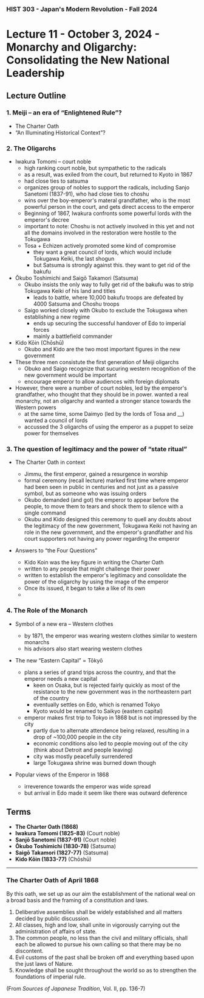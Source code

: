 ### HIST 303 - Japan's Modern Revolution - Fall 2024

[//]: <> (use `gqap` to force wrap text)
[//]: <> (use `:noa w` to save without autoformatting)

# Lecture 11 - October 3, 2024 - Monarchy and Oligarchy: Consolidating the New National Leadership

## Lecture Outline

### 1. **Meiji – an era of “Enlightened Rule”?**

- The Charter Oath
- “An Illuminating Historical Context”?

### 2. **The Oligarchs**

- Iwakura Tomomi – court noble
  - high ranking court noble, but sympathetic to the radicals
  - as a result, was exiled from the court, but returned to Kyoto in 1867
  - had close ties to satsuma
  - organizes group of nobles to support the radicals, including Sanjo Sanetomi (1837-91), who had close ties
    to choshu
  - wins over the boy-emperor's materal grandfather, who is the most powerful person in the court,
    and gets direct access to the emperor
  - Beginning of 1867, Iwakura confronts some powerful lords with the emperor's decree
  - important to note: Choshu is not actively involved in this yet and not all the domains involved
    in the restoration were hostile to the Tokugawa
  - Tosa + Echizen actively promoted some kind of compromise
    - they want a great council of lords, which would include Tokugawa Keiki, the last shogun
    - but Satsuma is strongly against this. they want to get rid of the bakufu
- Ōkubo Toshimichi and Saigō Takamori (Satsuma)
  - Okubo insists the only way to fully get rid of the bakufu was to strip Tokugawa Keiki of his
    land and titles
    - leads to battle, where 10,000 bakufu troops are defeated by 4000 Satsuma and Choshu troops
  - Saigo worked closely with Okubo to exclude the Tokugawa when establishing a new regime
    - ends up securing the successful handover of Edo to imperial forces
    - mainly a battlefield commander
- Kido Kōin (Chōshū)
  - Okubo and Kido are the two most important figures in the new government
- These three men consistute the first generation of Meiji oligarchs
  - Obuko and Saigo recognize that sucuring western recognition of the new government would be
    important
  - encourage emperor to allow audiences with foreign diplomats
- However, there were a number of court nobles, led by the emperor's grandfather, who thought that
  they should be in power. wanted a real monarchy, not an oligarchy and wanted a stronger stance
  towards the Western powers
  - at the same time, some Daimyo (led by the lords of Tosa and \_\_) wanted a council of lords
  - accussed the 3 oligarchs of using the emperor as a puppet to seize power for themselves

### 3. **The question of legitimacy and the power of “state ritual”**

- The Charter Oath in context

  - Jimmu, the first emperor, gained a resurgence in worship
  - formal ceremony (recall lecture) marked first time where emperor had been seen in public in
    centuries and not just as a passive symbol, but as someone who was issuing orders
  - Okubo demanded (and got) the emperor to appear before the people, to move them to tears and
    shock them to silence with a single command
  - Okubu and Kido designed this ceremony to quell any doubts about the legitimacy of the new
    government, Tokugawa Keiki not having an role in the new government, and the emperor's
    grandfather and his court supporters not having any power regarding the emperor

- Answers to “the Four Questions”
  - Kido Koin was the key figure in writing the Charter Oath
  - written to any people that might challenge their power
  - written to establish the emperor's legitimacy and consolidate the power of the oligarchy by
    using the image of the emperor
  - Once its issued, it began to take a like of its own
  -

### 4. **The Role of the Monarch**

- Symbol of a new era – Western clothes
  - by 1871, the emperor was wearing western clothes similar to western monarchs
  - his advisors also start wearing western clothes
- The new “Eastern Capital” = Tōkyō

  - plans a series of grand trips across the country, and that the emperor needs a new capital
    - keen on Osaka, but is rejected fairly quickly as most of the resistance to the new government
      was in the northeastern part of the country
    - eventually settles on Edo, which is renamed Tokyo
    - Kyoto would be renamed to Saikyo (eastern capital)
  - emperor makes first trip to Tokyo in 1868 but is not impressed by the city
    - partly due to alternate attendence being relaxed, resulting in a drop of ~100,000 people in
      the city
    - economic conditions also led to people moving out of the city (think about Detroit and people
      leaving)
    - city was mostly peacefully surrendered
    - large Tokugawa shrine was burned down though

- Popular views of the Emperor in 1868
  - irreverence towards the emperor was wide spread
  - but arrival in Edo made it seem like there was outward deference

## Terms

- **The Charter Oath (1868)**
- **Iwakura Tomomi (1825-83)** (Court noble)
- **Sanjō Sanetomi (1837-91)** (Court noble)
- **Ōkubo Toshimichi (1830-78)** (Satsuma)
- **Saigō Takamori (1827-77)** (Satsuma)
- **Kido Kōin (1833-77)** (Chōshū)

---

### The Charter Oath of April 1868

By this oath, we set up as our aim the establishment of the national weal on a broad basis and the framing of a constitution and laws.

1. Deliberative assemblies shall be widely established and all matters decided by public discussion.
2. All classes, high and low, shall unite in vigorously carrying out the administration of affairs of state.
3. The common people, no less than the civil and military officials, shall each be allowed to pursue his own calling so that there may be no discontent.
4. Evil customs of the past shall be broken off and everything based upon the just laws of Nature.
5. Knowledge shall be sought throughout the world so as to strengthen the foundations of imperial rule.

(From _Sources of Japanese Tradition_, Vol. II, pp. 136-7)
